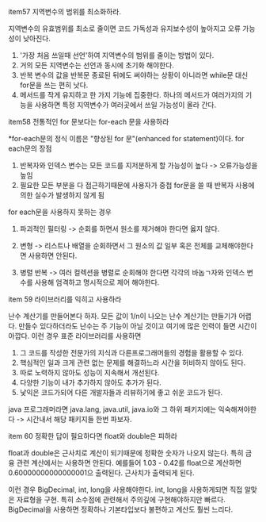 item57 지역변수의 범위를 최소화하라.

지역변수의 유효범위를 최소로 줄이면 코드 가독성과 유지보수성이 높아지고 오류 가능성이 낮아진다.
1. '가장 처음 쓰일때 선언'하여 지역변수의 범위를 줄이는 방법이 있다.
2. 거의 모든 지역변수는 선언과 동시에 초기화 해야한다. 
3. 반복 변수의 값을 반복문 종료된 뒤에도 써야하는 상황이 아니라면 while문 대신 for문을 쓰는 편히 낫다.
4. 메서드를 작게 유지하고 한 가지 기능에 집중한다. 하나의 메서드가 여러가지의 기능을 사용하면 특정 지역변수가 여러곳에서 쓰일 가능성이 올라 간다.

item58 전통적인 for 문보다는 for-each 문을 사용하라

*for-each문의 정식 이름은 "향상된 for 문"(enhanced for statement)이다.
for each문의 장점
1. 반복자와 인덱스 변수는 모든 코드를 지저분하게 할 가능성이 높다 -> 오류가능성을 높임
2. 필요한 모든 부분을 다 접근하기때문에 사용자가 중첩 for문을 쓸 때 반복자 사용에 의한 실수가 발생하지 않게 됨

for each문을 사용하지 못하는 경우
1. 파괴적인 필터링 -> 순회를 하면서 원소를 제거해야 한다면 옳지 않다.

2. 변형 -> 리스트나 배열을 순회하면서 그 원소의 값 일부 혹은 전체를 교체해야한다면 사용하면 안된다.

3. 병렬 반복 -> 여러 컬렉션을 병렬로 순회해야 한다면 각각의 바놉ㄱ자와 인덱스 변수를 사용해 엄격하고 명시적으로 제어 해야한다.

item 59 라이브러리를 익히고 사용하라

난수 계산기를 만들어본다 하자. 모든 값이 1/n이 나오는 난수 계산기는 만들기가 어렵다.
만들수 있다하더라도 난수는 주 기능이 아닐 것이고 여기에 많은 인력이 들면 시간이 아깝다.
이런 경우 표준 라이브러리를 사용하면 
1. 그 코드를 작성한 전문가의 지식과 다른프로그래머들의 경험을 활용할 수 있다.
2. 핵심적인 일과 크게 관련 없는 문제를 해결하느라 시간을 허비하지 않아도 된다.
3. 따로 노력하지 않아도 성능이 지속해서 개선된다.
4. 다양한 기능이 내가 추가하지 않아도 추가가 된다.
5. 낯익은 코드가되어 다른 개발자들과 리뷰하기에 좋고 쉬운 코드가 된다.

java 프로그래머라면 java.lang, java.util, java.io와 그 하위 패키지에는 익숙해져야한다 -> 시간내서 해당 패키지들 한번 파보자.

item 60 정확한 답이 필요하다면 float와 double은 피하라

float과 double은 근사치로 계산이 되기때문에 정확한 숫자가 나오지 않는다. 특히 금융 관련 계산에서는 사용하면 안된다.
예를들어 1.03 - 0.42를 float으로 계산하면 0.60000000000000001으 출력된다. 근사치가 출력되게 된다.

이런 경우 BigDecimal, int, long을 사용해야한다.
int, long을 사용하게되면 직접 알맞은 자료형을 구현. 특히 소수점에 관련해서 주의깊에 구현해야하지만 빠르다.
BigDecimal을 사용하면 정확하나 기본타입보다 불편하고 계산도 훨씬 느리다.
